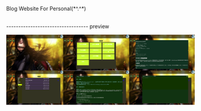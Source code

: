 Blog Website For Personal(\*^.^\*)<br>

<br>
----------------------------------
preview

![alt text](https://github.com/FreeHe/BlogSite/raw/master/blogsite.png)

